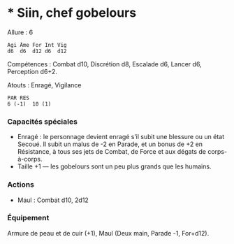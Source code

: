 
# * Siin, chef gobelours

Allure : 6

	Agi	Âme	For	Int	Vig
	d6	d6	d12	d6	d12

Compétences : Combat d10, Discrétion d8, Escalade d6, Lancer d6, Perception d6+2.

Atouts : Enragé, Vigilance

	PAR	RES
	6 (-1)	10 (1)

### Capacités spéciales
- Enragé : le personnage devient enragé s’il subit une blessure ou un état Secoué. Il subit un malus de -2 en Parade, et un bonus de +2 en Résistance, à tous ses jets de Combat, de Force et aux dégats de corps-à-corps.
- Taille +1 — les gobelours sont un peu plus grands que les humains.

### Actions
- Maul : Combat d10, 2d12

### Équipement
Armure de peau et de cuir (+1), Maul (Deux main, Parade -1, For+d12).

